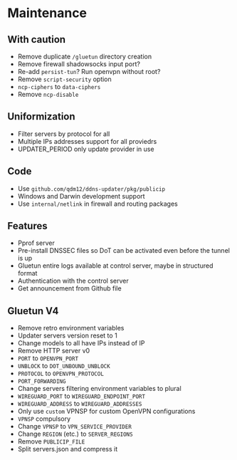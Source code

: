 # Maintenance

## With caution

- Remove duplicate `/gluetun` directory creation
- Remove firewall shadowsocks input port?
- Re-add `persist-tun`? Run openvpn without root?
- Remove `script-security` option
- `ncp-ciphers` to `data-ciphers`
- Remove `ncp-disable`

## Uniformization

- Filter servers by protocol for all
- Multiple IPs addresses support for all proviedrs
- UPDATER_PERIOD only update provider in use

## Code

- Use `github.com/qdm12/ddns-updater/pkg/publicip`
- Windows and Darwin development support
- Use `internal/netlink` in firewall and routing packages

## Features

- Pprof server
- Pre-install DNSSEC files so DoT can be activated even before the tunnel is up
- Gluetun entire logs available at control server, maybe in structured format
- Authentication with the control server
- Get announcement from Github file

## Gluetun V4

- Remove retro environment variables
- Updater servers version reset to 1
- Change models to all have IPs instead of IP
- Remove HTTP server v0
- `PORT` to `OPENVPN_PORT`
- `UNBLOCK` to `DOT_UNBOUND_UNBLOCK`
- `PROTOCOL` to `OPENVPN_PROTOCOL`
- `PORT_FORWARDING`
- Change servers filtering environment variables to plural
- `WIREGUARD_PORT` to `WIREGUARD_ENDPOINT_PORT`
- `WIREGUARD_ADDRESS` to `WIREGUARD_ADDRESSES`
- Only use `custom` VPNSP for custom OpenVPN configurations
- `VPNSP` compulsory
- Change `VPNSP` to `VPN_SERVICE_PROVIDER`
- Change `REGION` (etc.) to `SERVER_REGIONS`
- Remove `PUBLICIP_FILE`
- Split servers.json and compress it
